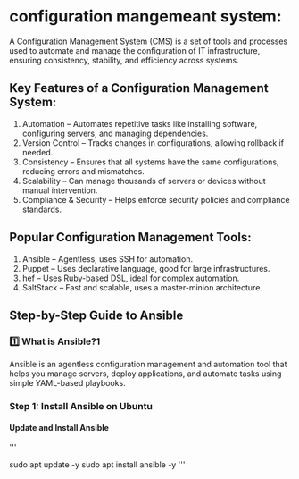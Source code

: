 # configuration mangemeant system:

A Configuration Management System (CMS) is a set of tools and processes used to automate and manage the configuration of IT infrastructure, ensuring consistency, stability, and efficiency across systems.

## Key Features of a Configuration Management System:

1. Automation – Automates repetitive tasks like installing software, configuring servers, and managing dependencies.
2. Version Control – Tracks changes in configurations, allowing rollback if needed.
3. Consistency – Ensures that all systems have the same configurations, reducing errors and mismatches.
4. Scalability – Can manage thousands of servers or devices without manual intervention.
5. Compliance & Security – Helps enforce security policies and compliance standards.

## Popular Configuration Management Tools:

1. Ansible – Agentless, uses SSH for automation.
2. Puppet – Uses declarative language, good for large infrastructures.
3. hef – Uses Ruby-based DSL, ideal for complex automation.
4. SaltStack – Fast and scalable, uses a master-minion architecture.

## Step-by-Step Guide to Ansible

### 1️⃣ What is Ansible?1️

Ansible is an agentless configuration management and automation tool that helps you manage servers, deploy applications, and automate tasks using simple YAML-based playbooks.

### Step 1: Install Ansible on Ubuntu
 
#### Update and Install Ansible

''' 

sudo apt update -y
sudo apt install ansible -y 
'''